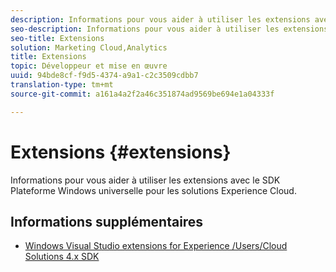 ```yaml
---
description: Informations pour vous aider à utiliser les extensions avec le SDK Plateforme Windows universelle pour les solutions Experience Cloud.
seo-description: Informations pour vous aider à utiliser les extensions avec le SDK Plateforme Windows universelle pour les solutions Experience Cloud.
seo-title: Extensions
solution: Marketing Cloud,Analytics
title: Extensions
topic: Développeur et mise en œuvre
uuid: 94bde8cf-f9d5-4374-a9a1-c2c3509cdbb7
translation-type: tm+mt
source-git-commit: a161a4a2f2a46c351874ad9569be694e1a04333f

---
```



# Extensions {#extensions}

Informations pour vous aider à utiliser les extensions avec le SDK Plateforme Windows universelle pour les solutions Experience Cloud.

## Informations supplémentaires

+ [Windows Visual Studio extensions for Experience /Users/Cloud Solutions 4.x SDK](/help/universal-windows/extensions/win-vse-4x.md)